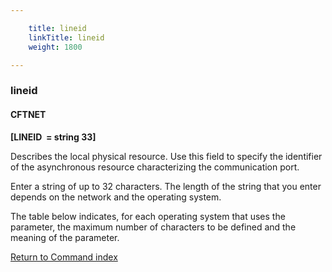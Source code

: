 ```yaml
---

    title: lineid
    linkTitle: lineid
    weight: 1800

---
```

<span id="lineid"></span>

### lineid

#### CFTNET

<span style="font-weight: bold;">****\[LINEID  = string 33\]****</span>   

Describes the local physical resource. Use this field to specify the
identifier of the asynchronous resource characterizing the communication
port.

Enter a string of up to 32 characters. The length of the string that
you enter depends on the network and the operating system.

The table below indicates, for each operating system that uses the parameter,
the maximum number of characters to be defined and the meaning of the
parameter.

[Return to Command index](../../)
